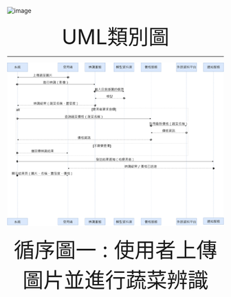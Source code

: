 ![image](UML圖.png)
<div align="center">
  <font size="7">UML類別圖</font>
</div>

---
![循序圖一](https://github.com/shan-tai/teamwork/blob/main/%E5%BE%AA%E5%BA%8F%E5%9C%96%E4%B8%80.drawio.png)
<div align="center">
  <font size="7">循序圖一  : 使用者上傳圖片並進行蔬菜辨識</font>
</div>

